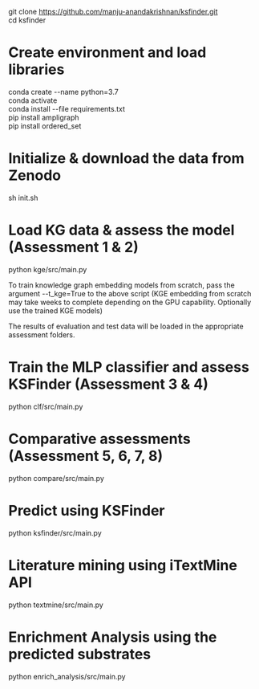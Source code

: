git clone https://github.com/manju-anandakrishnan/ksfinder.git <br>
cd ksfinder <br>

# Create environment and load libraries
conda create --name <env name> python=3.7 <br>
conda activate <env name> <br>
conda install --file requirements.txt <br>
pip install ampligraph <br>
pip install ordered_set <br>

# Initialize & download the data from Zenodo
sh init.sh <br>

# Load KG data & assess the model (Assessment 1 & 2)
python kge/src/main.py <br>

To train knowledge graph embedding models from scratch, pass the argument --t_kge=True to the above script (KGE embedding from scratch may take weeks to complete depending on the GPU capability. Optionally use the trained KGE models)

The results of evaluation and test data will be loaded in the appropriate assessment folders.

# Train the MLP classifier and assess KSFinder (Assessment 3 & 4)
python clf/src/main.py <br>

# Comparative assessments (Assessment 5, 6, 7, 8)
python compare/src/main.py <br>

# Predict using KSFinder
python ksfinder/src/main.py <br>

# Literature mining using iTextMine API
python textmine/src/main.py <br>

# Enrichment Analysis using the predicted substrates
python enrich_analysis/src/main.py <br>




